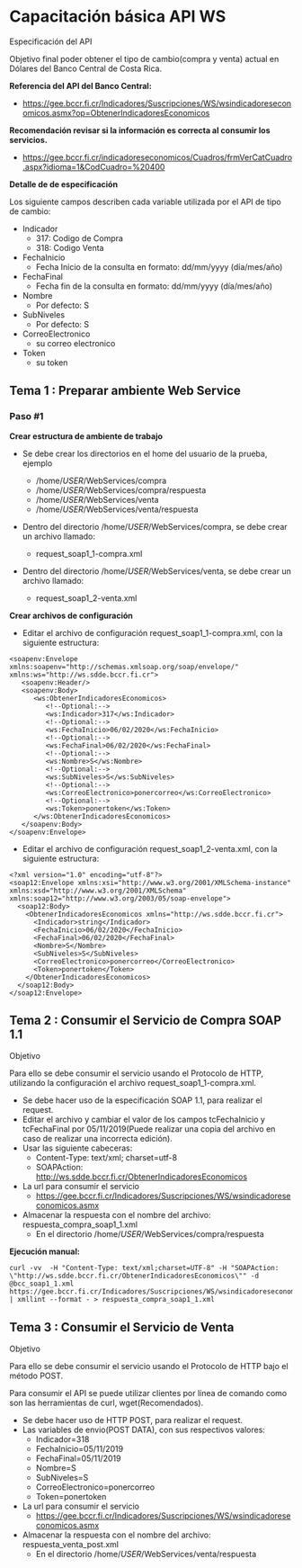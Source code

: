 # Capacitación básica API WS

Especificación del API

Objetivo final poder obtener el tipo de cambio(compra y venta) actual en Dólares del Banco Central de Costa Rica.

**Referencia del API del Banco Central:**

* []() https://gee.bccr.fi.cr/Indicadores/Suscripciones/WS/wsindicadoreseconomicos.asmx?op=ObtenerIndicadoresEconomicos

**Recomendación revisar si la información es correcta al consumir los servicios.**

* []() https://gee.bccr.fi.cr/indicadoreseconomicos/Cuadros/frmVerCatCuadro.aspx?idioma=1&CodCuadro=%20400

**Detalle de de especificación**

Los siguiente campos describen cada variable utilizada por el API de tipo de cambio:

*   Indicador
    *   317: Codigo de Compra
    *   318: Codigo Venta
*   FechaInicio
    *   Fecha Inicio de la consulta en formato: dd/mm/yyyy (día/mes/año)
*   FechaFinal
    *   Fecha fin de la consulta en formato: dd/mm/yyyy (día/mes/año)
*   Nombre
    *   Por defecto: S
*   SubNiveles 
    *   Por defecto: S
*   CorreoElectronico
    *   su correo electronico
*   Token
    * su token

## Tema 1 : Preparar ambiente Web Service

### Paso #1

**Crear estructura de ambiente de trabajo**

*   Se debe crear los directorios en el home del usuario de la prueba, ejemplo
    *   /home/$USER$/WebServices/compra
    *   /home/$USER$/WebServices/compra/respuesta
    *   /home/$USER$/WebServices/venta
    *   /home/$USER$/WebServices/venta/respuesta

*   Dentro del directorio /home/$USER$/WebServices/compra, se debe crear un archivo llamado:
    *   request_soap1_1-compra.xml
*   Dentro del directorio /home/$USER$/WebServices/venta, se debe crear un archivo llamado:
    *   request_soap1_2-venta.xml

**Crear archivos de configuración**

*   Editar el archivo de configuración request_soap1_1-compra.xml, con la siguiente estructura:

```
<soapenv:Envelope xmlns:soapenv="http://schemas.xmlsoap.org/soap/envelope/" xmlns:ws="http://ws.sdde.bccr.fi.cr">
   <soapenv:Header/>
   <soapenv:Body>
      <ws:ObtenerIndicadoresEconomicos>
         <!--Optional:-->
         <ws:Indicador>317</ws:Indicador>
         <!--Optional:-->
         <ws:FechaInicio>06/02/2020</ws:FechaInicio>
         <!--Optional:-->
         <ws:FechaFinal>06/02/2020</ws:FechaFinal>
         <!--Optional:-->
         <ws:Nombre>S</ws:Nombre>
         <!--Optional:-->
         <ws:SubNiveles>S</ws:SubNiveles>
         <!--Optional:-->
         <ws:CorreoElectronico>ponercorreo</ws:CorreoElectronico>
         <!--Optional:-->
         <ws:Token>ponertoken</ws:Token>
      </ws:ObtenerIndicadoresEconomicos>
   </soapenv:Body>
</soapenv:Envelope>

```
*   Editar el archivo de configuración request_soap1_2-venta.xml, con la siguiente estructura:

```
<?xml version="1.0" encoding="utf-8"?>
<soap12:Envelope xmlns:xsi="http://www.w3.org/2001/XMLSchema-instance" xmlns:xsd="http://www.w3.org/2001/XMLSchema" xmlns:soap12="http://www.w3.org/2003/05/soap-envelope">
  <soap12:Body>
    <ObtenerIndicadoresEconomicos xmlns="http://ws.sdde.bccr.fi.cr">
      <Indicador>string</Indicador>
      <FechaInicio>06/02/2020</FechaInicio>
      <FechaFinal>06/02/2020</FechaFinal>
      <Nombre>S</Nombre>
      <SubNiveles>S</SubNiveles>
      <CorreoElectronico>ponercorreo</CorreoElectronico>
      <Token>ponertoken</Token>
    </ObtenerIndicadoresEconomicos>
  </soap12:Body>
</soap12:Envelope>

```

## Tema 2 : Consumir el Servicio de Compra SOAP 1.1

Objetivo

Para ello se debe consumir el servicio usando el  Protocolo de HTTP, utilizando la configuración el archivo request_soap1_1-compra.xml.

*   Se debe hacer uso de la especificación SOAP 1.1, para realizar el request.
*   Editar el archivo y cambiar el valor de los campos tcFechaInicio y tcFechaFinal por 05/11/2019(Puede realizar una copia del archivo en caso de realizar una incorrecta edición).
*   Usar las siguiente cabeceras:
    *   Content-Type: text/xml; charset=utf-8
    *   SOAPAction: http://ws.sdde.bccr.fi.cr/ObtenerIndicadoresEconomicos
*   La url para consumir el servicio
    *   https://gee.bccr.fi.cr/Indicadores/Suscripciones/WS/wsindicadoreseconomicos.asmx
*   Almacenar la respuesta con el nombre del archivo: respuesta_compra_soap1_1.xml
    *   En el directorio /home/$USER$/WebServices/compra/respuesta

**Ejecución manual:**
```
curl -vv  -H "Content-Type: text/xml;charset=UTF-8" -H "SOAPAction: \"http://ws.sdde.bccr.fi.cr/ObtenerIndicadoresEconomicos\"" -d @bcc_soap1_1.xml https://gee.bccr.fi.cr/Indicadores/Suscripciones/WS/wsindicadoreseconomicos.asmx | xmllint --format - > respuesta_compra_soap1_1.xml
```

## Tema 3 : Consumir el Servicio de Venta

Objetivo

Para ello se debe consumir el servicio usando el  Protocolo de HTTP bajo el método POST.

Para consumir el API se puede utilizar clientes por línea de comando como son las herramientas de curl, wget(Recomendados).

*   Se debe hacer uso de HTTP POST, para realizar el request.
*   Las variables de envio(POST DATA), con sus respectivos valores:
    *   Indicador=318
    *   FechaInicio=05/11/2019
    *   FechaFinal=05/11/2019
    *   Nombre=S
    *   SubNiveles=S
    *   CorreoElectronico=ponercorreo
    *   Token=ponertoken
*   La url para consumir el servicio
    *   https://gee.bccr.fi.cr/Indicadores/Suscripciones/WS/wsindicadoreseconomicos.asmx
*   Almacenar la respuesta con el nombre del archivo: respuesta_venta_post.xml
    *   En el directorio /home/$USER$/WebServices/venta/respuesta












